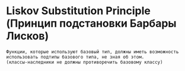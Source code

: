 # Liskov Substitution Principle (Принцип подстановки Барбары Лисков)

```
Функции, которые используют базовый тип, должны иметь возможность использовать подтипы базового типа, не зная об этом.
(классы-наследники не должны противоречить базовому классу)
```
